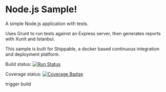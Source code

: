 Node.js Sample!
=================

A simple Node.js application with tests.

Uses Grunt to run tests against an Express server, then generates reports with Xunit and Istanbul.

This sample is built for Shippable, a docker based continuous integration and deployment platform.

Build status:
[![Run Status](https://apibeta.shippable.com/projects/564e6fb2d78fc6fc59652b5a/badge?branch=master)](https://beta.shippable.com/projects/564e6fb2d78fc6fc59652b5a)

Coverage status:
[![Coverage Badge](https://apibeta.shippable.com/projects/564e6fb2d78fc6fc59652b5a/coverageBadge?branch=master)](https://beta.shippable.com/projects/564e6fb2d78fc6fc59652b5a)

trigger build
